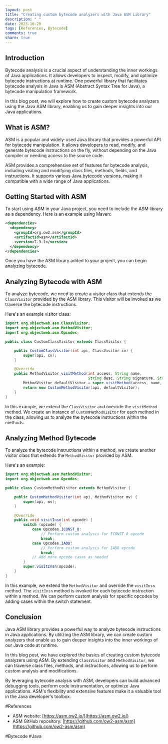 ```yaml
---
layout: post
title: "Creating custom bytecode analyzers with Java ASM Library"
description: " "
date: 2023-10-20
tags: [References, Bytecode]
comments: true
share: true
---
```


## Introduction

Bytecode analysis is a crucial aspect of understanding the inner workings of Java applications. It allows developers to inspect, modify, and optimize bytecode instructions at runtime. One powerful library that facilitates bytecode analysis in Java is ASM (Abstract Syntax Tree for Java), a bytecode manipulation framework.

In this blog post, we will explore how to create custom bytecode analyzers using the Java ASM library, enabling us to gain deeper insights into our Java applications.

## What is ASM?

ASM is a popular and widely-used Java library that provides a powerful API for bytecode manipulation. It allows developers to read, modify, and generate bytecode instructions on the fly, without depending on the Java compiler or needing access to the source code.

ASM provides a comprehensive set of features for bytecode analysis, including visiting and modifying class files, methods, fields, and instructions. It supports various Java bytecode versions, making it compatible with a wide range of Java applications.

## Getting Started with ASM

To start using ASM in your Java project, you need to include the ASM library as a dependency. Here is an example using Maven:

```xml
<dependencies>
  <dependency>
    <groupId>org.ow2.asm</groupId>
    <artifactId>asm</artifactId>
    <version>7.3.1</version>
  </dependency>
</dependencies>
```

Once you have the ASM library added to your project, you can begin analyzing bytecode.

## Analyzing Bytecode with ASM

To analyze bytecode, we need to create a visitor class that extends the `ClassVisitor` provided by the ASM library. This visitor will be invoked as we traverse the bytecode instructions.

Here's an example visitor class:

```java
import org.objectweb.asm.ClassVisitor;
import org.objectweb.asm.MethodVisitor;
import org.objectweb.asm.Opcodes;

public class CustomClassVisitor extends ClassVisitor {

    public CustomClassVisitor(int api, ClassVisitor cv) {
        super(api, cv);
    }

    @Override
    public MethodVisitor visitMethod(int access, String name,
                                     String desc, String signature, String[] exceptions) {
        MethodVisitor defaultVisitor = super.visitMethod(access, name, desc, signature, exceptions);
        return new CustomMethodVisitor(api, defaultVisitor);
    }
}
```

In this example, we extend the `ClassVisitor` and override the `visitMethod` method. We create an instance of `CustomMethodVisitor` for each method in the class, allowing us to analyze the bytecode instructions within the methods.

## Analyzing Method Bytecode

To analyze the bytecode instructions within a method, we create another visitor class that extends the `MethodVisitor` provided by ASM.

Here's an example:

```java
import org.objectweb.asm.MethodVisitor;
import org.objectweb.asm.Opcodes;

public class CustomMethodVisitor extends MethodVisitor {

    public CustomMethodVisitor(int api, MethodVisitor mv) {
        super(api, mv);
    }

    @Override
    public void visitInsn(int opcode) {
        switch (opcode) {
            case Opcodes.ICONST_0:
                // Perform custom analysis for ICONST_0 opcode
                break;
            case Opcodes.IADD:
                // Perform custom analysis for IADD opcode
                break;
            // Add more opcode cases as needed
        }
        super.visitInsn(opcode);
    }
}
```

In this example, we extend the `MethodVisitor` and override the `visitInsn` method. The `visitInsn` method is invoked for each bytecode instruction within a method. We can perform custom analysis for specific opcodes by adding cases within the switch statement.

## Conclusion

Java ASM library provides a powerful way to analyze bytecode instructions in Java applications. By utilizing the ASM library, we can create custom analyzers that enable us to gain deeper insights into the inner workings of our Java code at runtime.

In this blog post, we have explored the basics of creating custom bytecode analyzers using ASM. By extending `ClassVisitor` and `MethodVisitor`, we can traverse class files, methods, and instructions, allowing us to perform custom analysis and modifications.

By leveraging bytecode analysis with ASM, developers can build advanced debugging tools, perform code instrumentation, or optimize Java applications. ASM's flexibility and extensive features make it a valuable tool in the Java developer's toolbox.

#References

- ASM website: [https://asm.ow2.io/](https://asm.ow2.io/)
- ASM GitHub repository: [https://github.com/ow2-asm/asm](https://github.com/ow2-asm/asm)

#Bytecode #Java